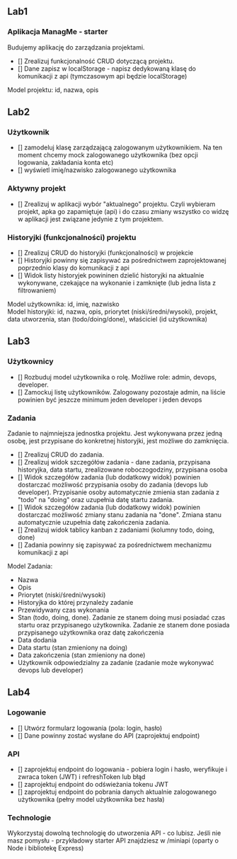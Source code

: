 ## Lab1

### Aplikacja ManagMe - starter

Budujemy aplikację do zarządzania projektami.

- [] Zrealizuj funkcjonalność CRUD dotyczącą projektu.
- [] Dane zapisz w localStorage - napisz dedykowaną klasę do komunikacji z api (tymczasowym api będzie localStorage)

Model projektu: id, nazwa, opis

## Lab2

### Użytkownik

- [] zamodeluj klasę zarządzającą zalogowanym użytkownikiem. Na ten moment chcemy mock zalogowanego użytkownika (bez opcji logowania, zakładania konta etc)
- [] wyświetl imię/nazwisko zalogowanego użytkownika

### Aktywny projekt

- [] Zrealizuj w aplikacji wybór "aktualnego" projektu. Czyli wybieram projekt, apka go zapamiętuje (api) i do czasu zmiany wszystko co widzę w aplikacji jest związane jedynie z tym projektem.

### Historyjki (funkcjonalności) projektu

- [] Zrealizuj CRUD do historyjki (funkcjonalności) w projekcie
- [] Historyjki powinny się zapisywać za pośrednictwem zaprojektowanej poprzednio klasy do komunikacji z api
- [] Widok listy historyjek powininen dzielić historyjki na aktualnie wykonywane, czekające na wykonanie i zamknięte (lub jedna lista z filtrowaniem)

Model użytkownika: id, imię, nazwisko  
Model historyjki: id, nazwa, opis, priorytet (niski/średni/wysoki), projekt, data utworzenia, stan (todo/doing/done), właściciel (id użytkownika)

## Lab3

### Użytkownicy

- [] Rozbuduj model użytkownika o rolę. Możliwe role: admin, devops, developer.
- [] Zamockuj listę użytkowników. Zalogowany pozostaje admin, na liście powinien być jeszcze minimum jeden developer i jeden devops

### Zadania

Zadanie to najmniejsza jednostka projektu. Jest wykonywana przez jedną osobę, jest przypisane do konkretnej historyjki, jest możliwe do zamknięcia.

- [] Zrealizuj CRUD do zadania.
- [] Zrealizuj widok szczegółów zadania - dane zadania, przypisana historyjka, data startu, zrealizowane roboczogodziny, przypisana osoba
- [] Widok szczegółów zadania (lub dodatkowy widok) powinien dostarczać możliwość przypisania osoby do zadania (devops lub developer). Przypisanie osoby automatycznie zmienia stan zadania z "todo" na "doing" oraz uzupełnia datę startu zadania.
- [] Widok szczegółów zadania (lub dodatkowy widok) powinien dostarczać możliwość zmiany stanu zadania na "done". Zmiana stanu automatycznie uzupełnia datę zakończenia zadania.
- [] Zrealizuj widok tablicy kanban z zadaniami (kolumny todo, doing, done)
- [] Zadania powinny się zapisywać za pośrednictwem mechanizmu komunikacji z api

Model Zadania:

- Nazwa
- Opis
- Priorytet (niski/średni/wysoki)
- Historyjka do której przynależy zadanie
- Przewidywany czas wykonania
- Stan (todo, doing, done). Zadanie ze stanem doing musi posiadać czas startu oraz przypisanego użytkownika. Zadanie ze stanem done posiada przypisanego użytkownika oraz datę zakończenia
- Data dodania
- Data startu (stan zmieniony na doing)
- Data zakończenia (stan zmieniony na done)
- Użytkownik odpowiedzialny za zadanie (zadanie może wykonywać devops lub developer)

## Lab4

### Logowanie

- [] Utwórz formularz logowania (pola: login, hasło)
- [] Dane powinny zostać wysłane do API (zaprojektuj endpoint)

### API

- [] zaprojektuj endpoint do logowania - pobiera login i hasło, weryfikuje i zwraca token (JWT) i refreshToken lub błąd
- [] zaprojektuj endpoint do odświeżania tokenu JWT
- [] zaprojektuj endpoint do pobrania danych aktualnie zalogowanego użytkownika (pełny model użytkownika bez hasła)

### Technologie

Wykorzystaj dowolną technologię do utworzenia API - co lubisz. Jeśli nie masz pomysłu - przykładowy starter API znajdziesz w /miniapi (oparty o Node i bibliotekę Express)
